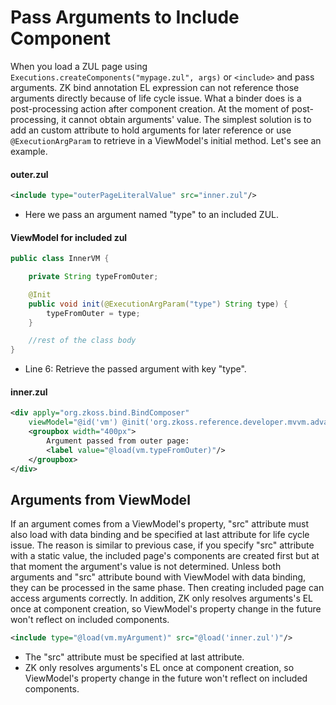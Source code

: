 # Pass Arguments to Include Component
When you load a ZUL page using ` Executions.createComponents("mypage.zul", args) ` or ` <include> ` and pass arguments. ZK bind annotation EL expression can not reference those arguments directly because of life cycle issue. What a binder does is a post-processing action after component creation. At the moment of post-processing, it cannot obtain arguments' value. The simplest solution is to add an custom attribute to hold arguments for later reference or use `@ExecutionArgParam` to retrieve in a ViewModel's initial method. Let's see an example.

#### outer.zul
```xml
<include type="outerPageLiteralValue" src="inner.zul"/>
```

-   Here we pass an argument named "type" to an included ZUL.

#### ViewModel for included zul
```java
public class InnerVM {

    private String typeFromOuter;

    @Init
    public void init(@ExecutionArgParam("type") String type) {
        typeFromOuter = type;
    }

    //rest of the class body
}
```

-   Line 6: Retrieve the passed argument with key "type".

#### inner.zul
```xml
<div apply="org.zkoss.bind.BindComposer"
    viewModel="@id('vm') @init('org.zkoss.reference.developer.mvvm.advance.InnerVM')">
    <groupbox width="400px">
        Argument passed from outer page:
        <label value="@load(vm.typeFromOuter)"/>
    </groupbox>
</div>
```

Arguments from ViewModel
------------------------

If an argument comes from a ViewModel's property, "src" attribute must also load with data binding and be specified at last attribute for life cycle issue. The reason is similar to previous case, if you specify "src" attribute with a static value, the included page's components are created first but at that moment the argument's value is not determined. Unless both arguments and "src" attribute bound with ViewModel with data binding, they can be processed in the same phase. Then creating included page can access arguments correctly. In addition, ZK only resolves arguments's EL once at component creation, so ViewModel's property change in the future won't reflect on included components.

```xml
<include type="@load(vm.myArgument)" src="@load('inner.zul')"/>
```

-   The "src" attribute must be specified at last attribute.
-   ZK only resolves arguments's EL once at component creation, so ViewModel's property change in the future won't reflect on included components.
